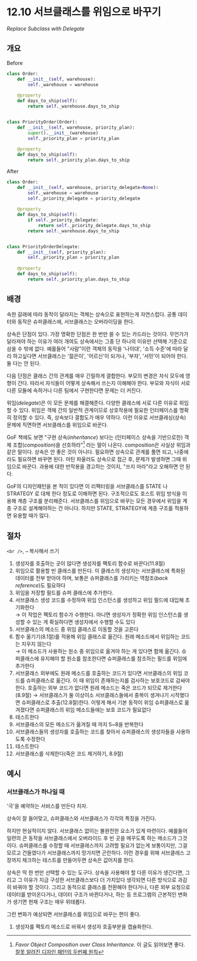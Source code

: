 # 12.10 서브클래스를 위임으로 바꾸기

_Replace Subclass with Delegate_

## 개요

Before

```python
class Order:
    def __init__(self, warehouse):
        self._warehouse = warehouse
    
    @property
    def days_to_ship(self):
        return self._warehouse.days_to_ship


class PriorityOrder(Order):
    def __init__(self, warehouse, priority_plan):
        super().__init__(warehouse)
        self._priority_plan = priority_plan
    
    @property
    def days_to_ship(self):
        return self._priority_plan.days_to_ship
```

After

```python
class Order:
    def __init__(self, warehouse, priority_delegate=None):
        self._warehouse = warehouse
        self._priority_delegate = priority_delegate
    
    @property
    def days_to_ship(self):
        if self._priority_delegate:
            return self._priority_delegate.days_to_ship
        return self._warehouse.days_to_ship


class PriorityOrderDelegate:
    def __init__(self, priority_plan):
        self._priority_plan = priority_plan
    
    @property
    def days_to_ship(self):
        return self._priority_plan.days_to_ship
```

## 배경

속한 갈래에 따라 동작이 달라지는 객체는 상속으로 표현하는게 자연스럽다. 공통 데이터와 동작은 슈퍼클래스에, 서브클래스는 오버라이딩을 한다.

상속은 단점이 있다. 가장 명확한 단점은 한 번만 쓸 수 있는 카드라는 것이다.
무언가가 달라져야 하는 이유가 여러 개여도 상속에서는 그중 단 하나의 이유만 선택해 기준으로 삼을 수 밖에 없다.
예를들어 "사람"이란 객체의 동작을 '나이대', '소득 수준'에 따라 달리 하고싶다면 서브클래스는 '젊은이', '어르신'이 되거나, '부자', '서민'이 되어야 한다. 둘 다는 안 된다.

다음 단점은 클래스 간의 관계를 매우 긴밀하게 결합한다.
부모의 변경은 자식 모두에 영향이 간다. 따라서 자식들이 어떻게 상속해서 쓰는지 이해해야 한다.
부모와 자식이 서로 다른 모듈에 속하거나 다른 팀에서 구현한다면 문제는 더 커진다.

위임(_delegate_)은 이 모든 문제를 해결해준다. 다양한 클래스에 서로 다른 이유로 위임할 수 있다.
위임은 객체 간의 일반적 관계이므로 상호작용에 필요한 인터페이스를 명확히 정의할 수 있다. 즉, 상속보다 결합도가 매우 약하다.
이런 이유로 서브클래싱(상속) 문제에 직면하면 서브클래스를 위임으로 바꾼다.

GoF 책에도 보면 "구현 상속(_inheritance_) 보다는 (인터페이스 상속을 기반으로한) 객체 조합(_composition_)을 선호하라"[^1] 라는 말이 나온다.
composition은 사실상 위임과 같은 말이다. 상속은 안 좋은 것이 아니다. 필요하면 상속으로 관계를 풀면 되고, 나중에라도 필요하면 바꾸면 된다.
마틴 파울러도 상속으로 접근 후, 문제가 발생하면 그때 위임으로 바꾼다.
과용에 대한 반작용을 경고하는 것이지, "쓰지 마라"라고 오해하면 안 된다.

GoF의 디자인패턴을 본 적이 있다면 이 리팩터링을 서브클래스를 STATE 나 STRATEGY 로 대체 한다 정도로 이해하면 된다.
구조적으로도 호스트 위임 방식을 이용해 계층 구조를 분리해준다.
서브클래스를 위임으로 바꾸는 모든 경우에서 위임을 계층 구조로 설계해야하는 건 아니다.
하지만 STATE, STRATEGY에 계층 구조를 적용하면 유용할 때가 많다.

## 절차

`<br />`, `→` 복사해서 쓰기

1. 생성자를 호출하는 곳이 많다면 생성자를 팩토리 함수로 바꾼다(11.8절)
2. 위임으로 활용할 빈 클래스를 만든다. 이 클래스의 생성자는 서브클래스에 특화된 데이터를 전부 받아야 하며, 보통은 슈퍼클래스를 가리키는 역참조(_back reference_)도 필요하다
3. 위임을 저장할 필드를 슈퍼 클래스에 추가한다.
4. 서브클래스 생성 코드를 수정하여 위임 인스턴스를 생성하고 위임 필드에 대입해 초기화한다 <br />
→ 이 작업은 팩토리 함수가 수행한다. 아니면 생성자가 정확한 위임 인스턴스를 생성할 수 있는 게 확실하다면 생성자에서 수행할 수도 있다
5. 서브클래스의 메소드 중 위임 클래스로 이동할 것을 고른다
6. 함수 옮기기(8.1절)를 적용해 위임 클래스로 옮긴다. 원래 메소드에서 위임하는 코드는 지우지 않는다 <br />
→ 이 메소드가 사용하는 원소 중 위임으로 옮겨야 하는 게 있다면 함께 옮긴다. 슈퍼클래스에 유지해야 할 원소를 참조한다면 슈퍼클래스를 참조하는 필드를 위임에 추가한다
7. 서브클래스 외부에도 원래 메소드를 호출하는 코드가 있다면 서브클래스의 위임 코드를 슈퍼클래스로 옮긴다. 이 때 위임이 존재하는지를 검사하는 보호코드로 감싸야 한다. 호출하는 외부 코드가 없다면 원래 메소드는 죽은 코드가 되므로 제거한다(8.9절)
→ 서브클래스가 둘 이상이소 서브클래스들에서 중복이 생겨나기 시작했다면 슈퍼클래스로 추출(12.8절)한다. 이렇게 해서 기본 동작이 위임 슈퍼클래스로 옮겨졌다면 슈퍼클래스의 위임 메소드들에는 보호 코드가 필요없다
8. 테스트한다
9. 서브클래스의 모든 메소드가 옮겨질 때 까지 5~8을 반복한다
10. 서브클래스들의 생성자를 호출하는 코드를 찾아서 슈퍼클래스의 생성자들을 사용하도록 수정한다
11. 테스트한다
12. 서브클래스를 삭제한다(죽은 코드 제거하기, 8.9절)

## 예시

### 서브클래스가 하나일 때

'극'을 예약하는 서비스를 만든다 치자.

상속이 잘 들어맞고, 슈퍼클래스와 서브클래스가 각각의 특징을 가진다.

하지만 현실적이지 않다. 서브클래스 없이는 불완전한 요소가 있게 마련이다.
예를들어 일련의 큰 동작을 서브클래스에서 오버라이드 후 빈 곳을 메꾸도록 하는 메소드가 그것이다.
슈퍼클래스를 수정할 때 서브클래스까지 고려할 필요가 없는게 보통이지만, 그걸 모르고 건들였다가 서브클래스까지 망가지면 곤란하다.
이런 경우를 위해 서브클래스 고장까지 체크하는 테스트를 만들어두면 상속은 값어치를 한다.

상속은 딱 한 번만 선택할 수 있는 도구다. 상속을 사용해야 할 다른 이유가 생긴다면, 그리고 그 이유가 지금 구성한 서브클래스보다 더 가치있다 생각되면 다른 방식으로 과감히 바꿔야 할 것이다.
그리고 동적으로 클래스를 전환해야 한다거나, 다른 외부 요청으로 데이터를 받아온다거나, 데이터 구조가 바뀐다거나, 하는 등 프로그램의 근본적인 변화가 생기면 현재 구조는 매우 위태롭다.

그런 변화가 예상되면 서브클래스를 위임으로 바꾸는 편이 좋다.

1. 생성자를 팩토리 메소드로 바꿔서 생성자 호출부분을 캡슐화한다. 

[^1]: _Favor Object Composition over Class Inheritance._ 이 글도 읽어보면 좋다. [잘못 알려진 디자인 패턴의 두번째 원칙](https://architecture101.blog/2009/02/18/misconception_of_gof_dp/)

